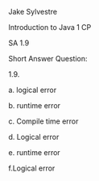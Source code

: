 

Jake Sylvestre

Introduction to Java 1 CP

SA 1.9




Short Answer Question:



1.9.

a. logical error

b. runtime error

c. Compile time error

d. Logical error

e. runtime error

f.Logical error 
